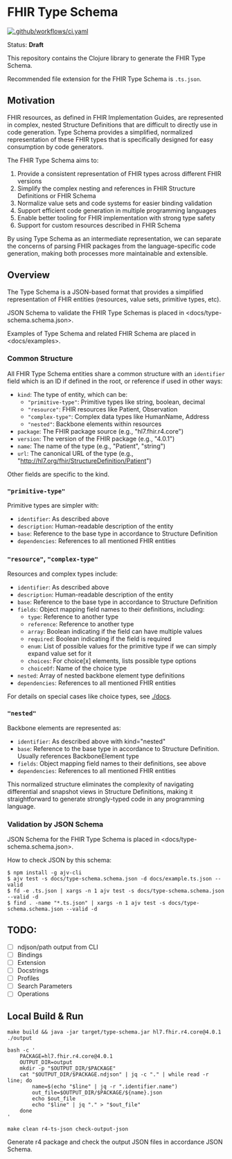 # FHIR Type Schema

[![.github/workflows/ci.yaml](https://github.com/fhir-clj/type-schema/actions/workflows/ci.yaml/badge.svg)](https://github.com/fhir-clj/type-schema/actions/workflows/ci.yaml)

Status: **Draft**

This repository contains the Clojure library to generate the FHIR Type Schema.

Recommended file extension for the FHIR Type Schema is `.ts.json`.

## Motivation

FHIR resources, as defined in FHIR Implementation Guides, are represented in complex, nested Structure Definitions that are difficult to directly use in code generation. Type Schema provides a simplified, normalized representation of these FHIR types that is specifically designed for easy consumption by code generators.

The FHIR Type Schema aims to:

1. Provide a consistent representation of FHIR types across different FHIR versions
2. Simplify the complex nesting and references in FHIR Structure Definitions or FHIR Schema
3. Normalize value sets and code systems for easier binding validation
4. Support efficient code generation in multiple programming languages
5. Enable better tooling for FHIR implementation with strong type safety
6. Support for custom resources described in FHIR Schema

By using Type Schema as an intermediate representation, we can separate the concerns of parsing FHIR packages from the language-specific code generation, making both processes more maintainable and extensible.

## Overview

The Type Schema is a JSON-based format that provides a simplified representation of FHIR entities (resources, value sets, primitive types, etc).

JSON Schema to validate the FHIR Type Schemas is placed in <docs/type-schema.schema.json>.

Examples of Type Schema and related FHIR Schema are placed in <docs/examples>.

### Common Structure

All FHIR Type Schema entities share a common structure with an `identifier` field which is an ID if defined in the root, or reference if used in other ways:

- `kind`: The type of entity, which can be:
  - `"primitive-type"`: Primitive types like string, boolean, decimal
  - `"resource"`: FHIR resources like Patient, Observation
  - `"complex-type"`: Complex data types like HumanName, Address
  - `"nested"`: Backbone elements within resources
- `package`: The FHIR package source (e.g., "hl7.fhir.r4.core")
- `version`: The version of the FHIR package (e.g., "4.0.1")
- `name`: The name of the type (e.g., "Patient", "string")
- `url`: The canonical URL of the type (e.g., "http://hl7.org/fhir/StructureDefinition/Patient")

Other fields are specific to the kind.

### `"primitive-type"`

Primitive types are simpler with:

- `identifier`: As described above
- `description`: Human-readable description of the entity
- `base`: Reference to the base type in accordance to Structure Definition
- `dependencies`: References to all mentioned FHIR entities

### `"resource"`, `"complex-type"`

Resources and complex types include:

- `identifier`: As described above
- `description`: Human-readable description of the entity
- `base`: Reference to the base type in accordance to Structure Definition
- `fields`: Object mapping field names to their definitions, including:
  - `type`: Reference to another type
  - `reference`: Reference to another type
  - `array`: Boolean indicating if the field can have multiple values
  - `required`: Boolean indicating if the field is required
  - `enum`: List of possible values for the primitive type if we can simply expand value set for it
  - `choices`: For choice[x] elements, lists possible type options
  - `choiceOf`: Name of the choice type
- `nested`: Array of nested backbone element type definitions
- `dependencies`: References to all mentioned FHIR entities

For details on special cases like choice types, see [./docs](./docs).

### `"nested"`

Backbone elements are represented as:

- `identifier`: As described above with kind="nested"
- `base`: Reference to the base type in accordance to Structure Definition. Usually references BackboneElement type
- `fields`: Object mapping field names to their definitions, see above
- `dependencies`: References to all mentioned FHIR entities

This normalized structure eliminates the complexity of navigating differential and snapshot views in Structure Definitions, making it straightforward to generate strongly-typed code in any programming language.

### Validation by JSON Schema

JSON Schema for the FHIR Type Schema is placed in <docs/type-schema.schema.json>.

How to check JSON by this schema:

```shell
$ npm install -g ajv-cli
$ ajv test -s docs/type-schema.schema.json -d docs/example.ts.json --valid
$ fd -e .ts.json | xargs -n 1 ajv test -s docs/type-schema.schema.json --valid -d
$ find . -name "*.ts.json" | xargs -n 1 ajv test -s docs/type-schema.schema.json --valid -d
```

## TODO:

- [ ] ndjson/path output from CLI
- [ ] Bindings
- [ ] Extension
- [ ] Docstrings
- [ ] Profiles
- [ ] Search Parameters
- [ ] Operations

## Local Build & Run

```shell
make build && java -jar target/type-schema.jar hl7.fhir.r4.core@4.0.1 ./output

bash -c '
    PACKAGE=hl7.fhir.r4.core@4.0.1
    OUTPUT_DIR=output
    mkdir -p "$OUTPUT_DIR/$PACKAGE"
    cat "$OUTPUT_DIR/$PACKAGE.ndjson" | jq -c "." | while read -r line; do
        name=$(echo "$line" | jq -r ".identifier.name")
        out_file=$OUTPUT_DIR/$PACKAGE/${name}.json
        echo $out_file
        echo "$line" | jq "." > "$out_file"
    done
'

make clean r4-ts-json check-output-json
```

Generate r4 package and check the output JSON files in accordance JSON Schema.

<!-- FIXME: support ndjson/path output to avoid bash inlines. -->
<!-- FIXME: required, array consistency with field declaration (name in choiceOf). -->
